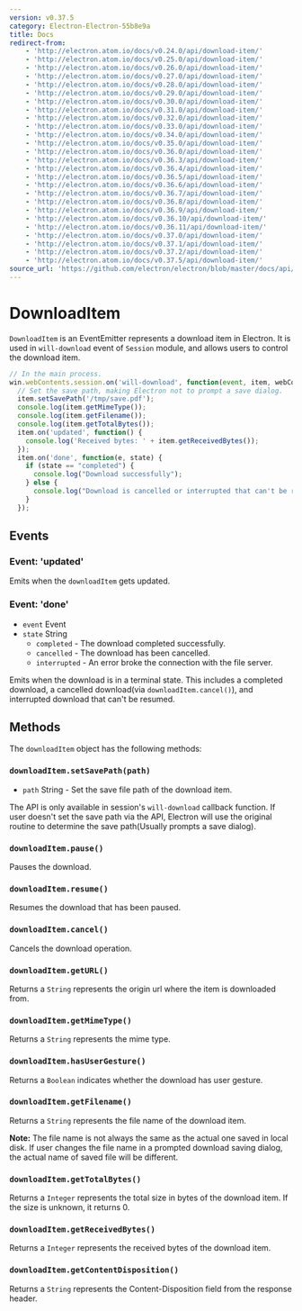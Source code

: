 ```yaml
---
version: v0.37.5
category: Electron-Electron-55b8e9a
title: Docs
redirect-from:
    - 'http://electron.atom.io/docs/v0.24.0/api/download-item/'
    - 'http://electron.atom.io/docs/v0.25.0/api/download-item/'
    - 'http://electron.atom.io/docs/v0.26.0/api/download-item/'
    - 'http://electron.atom.io/docs/v0.27.0/api/download-item/'
    - 'http://electron.atom.io/docs/v0.28.0/api/download-item/'
    - 'http://electron.atom.io/docs/v0.29.0/api/download-item/'
    - 'http://electron.atom.io/docs/v0.30.0/api/download-item/'
    - 'http://electron.atom.io/docs/v0.31.0/api/download-item/'
    - 'http://electron.atom.io/docs/v0.32.0/api/download-item/'
    - 'http://electron.atom.io/docs/v0.33.0/api/download-item/'
    - 'http://electron.atom.io/docs/v0.34.0/api/download-item/'
    - 'http://electron.atom.io/docs/v0.35.0/api/download-item/'
    - 'http://electron.atom.io/docs/v0.36.0/api/download-item/'
    - 'http://electron.atom.io/docs/v0.36.3/api/download-item/'
    - 'http://electron.atom.io/docs/v0.36.4/api/download-item/'
    - 'http://electron.atom.io/docs/v0.36.5/api/download-item/'
    - 'http://electron.atom.io/docs/v0.36.6/api/download-item/'
    - 'http://electron.atom.io/docs/v0.36.7/api/download-item/'
    - 'http://electron.atom.io/docs/v0.36.8/api/download-item/'
    - 'http://electron.atom.io/docs/v0.36.9/api/download-item/'
    - 'http://electron.atom.io/docs/v0.36.10/api/download-item/'
    - 'http://electron.atom.io/docs/v0.36.11/api/download-item/'
    - 'http://electron.atom.io/docs/v0.37.0/api/download-item/'
    - 'http://electron.atom.io/docs/v0.37.1/api/download-item/'
    - 'http://electron.atom.io/docs/v0.37.2/api/download-item/'
    - 'http://electron.atom.io/docs/v0.37.5/api/download-item/'
source_url: 'https://github.com/electron/electron/blob/master/docs/api/download-item.md'
---
```


# DownloadItem

`DownloadItem` is an EventEmitter represents a download item in Electron. It
is used in `will-download` event of `Session` module, and allows users to
control the download item.

```javascript
// In the main process.
win.webContents.session.on('will-download', function(event, item, webContents) {
  // Set the save path, making Electron not to prompt a save dialog.
  item.setSavePath('/tmp/save.pdf');
  console.log(item.getMimeType());
  console.log(item.getFilename());
  console.log(item.getTotalBytes());
  item.on('updated', function() {
    console.log('Received bytes: ' + item.getReceivedBytes());
  });
  item.on('done', function(e, state) {
    if (state == "completed") {
      console.log("Download successfully");
    } else {
      console.log("Download is cancelled or interrupted that can't be resumed");
    }
  });
```

## Events

### Event: 'updated'

Emits when the `downloadItem` gets updated.

### Event: 'done'

* `event` Event
* `state` String
  * `completed` - The download completed successfully.
  * `cancelled` - The download has been cancelled.
  * `interrupted` - An error broke the connection with the file server.

Emits when the download is in a terminal state. This includes a completed
download, a cancelled download(via `downloadItem.cancel()`), and interrupted
download that can't be resumed.

## Methods

The `downloadItem` object has the following methods:

### `downloadItem.setSavePath(path)`

* `path` String - Set the save file path of the download item.

The API is only available in session's `will-download` callback function.
If user doesn't set the save path via the API, Electron will use the original
routine to determine the save path(Usually prompts a save dialog).

### `downloadItem.pause()`

Pauses the download.

### `downloadItem.resume()`

Resumes the download that has been paused.

### `downloadItem.cancel()`

Cancels the download operation.

### `downloadItem.getURL()`

Returns a `String` represents the origin url where the item is downloaded from.

### `downloadItem.getMimeType()`

Returns a `String` represents the mime type.

### `downloadItem.hasUserGesture()`

Returns a `Boolean` indicates whether the download has user gesture.

### `downloadItem.getFilename()`

Returns a `String` represents the file name of the download item.

**Note:** The file name is not always the same as the actual one saved in local
disk. If user changes the file name in a prompted download saving dialog, the
actual name of saved file will be different.

### `downloadItem.getTotalBytes()`

Returns a `Integer` represents the total size in bytes of the download item.
If the size is unknown, it returns 0.

### `downloadItem.getReceivedBytes()`

Returns a `Integer` represents the received bytes of the download item.

### `downloadItem.getContentDisposition()`

Returns a `String` represents the Content-Disposition field from the response
header.
